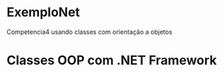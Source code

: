 # ExemploNet
Competencia4 usando classes com orientação a objetos
<h1>Classes OOP com .NET Framework</h1>
